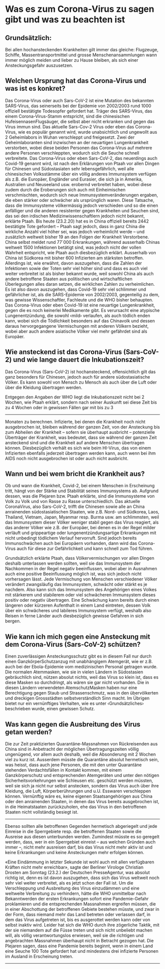 # Was es zum Corona-Virus zu sagen gibt und was zu beachten ist

## Grundsätzlich:
Bei allen hochansteckenden Krankheiten gilt immer das gleiche:
Flugzeuge, Schiffe, Massentransportmittel und grosse Menschenansammlungen wann immer
möglich meiden und lieber zu Hause bleiben, als sich einer Ansteckungsgefahr auszusetzen.

## Welchen Ursprung hat das Corona-Virus und was ist es konkret?
Das Corona-Virus oder auch Sars-CoV-2 ist eine Mutation des bekannten SARS-Virus, das seinerseits
bei der Epidemie von 2002/2003 rund 1000 offiziell bestätigte Todesopfer gefordert hat. Träger des
SARS-Virus, das einem Corona-Virus-Stamm entspricht, sind die chinesischen HufeisennasenFlugsäuger, die selbst aber nicht erkranken und gegen das Virus immun sind.
Das aktuelle Sars-Cov-2 Virus oder eben das Corona-Virus, wie es populär genannt wird, wurde
unabsichtlich und ungewollt aus 2 Geheimlabors in Wuhan verschleppt und freigesetzt. Zwei der
Geheimlaboranten sind inzwischen an der neuartigen Lungenkrankheit verstorben, wobei diese
beiden Personen das Corona-Virus auf mehrere andere Personen verschleppten, wodurch sich die
Seuche schnell verbreitete.
Das Corona-Virus oder eben Sars-CoV-2, das neuerdings auch Covid-19 genannt wird, ist nach den
Erklärungen von Ptaah vor allen Dingen für Chinesen und Südostasiaten sehr lebensgefährlich, weil
alle chinesischen Volksstämme über ein völlig anderes Immunsystem verfügen als z.B. die Europäer,
Engländer und Eurasier, die sich ja in Amerika, Australien und Neuseeland usw. erobernd verbreitet
haben, wobei diese zudem durch die Eroberungen sich auch mit Einheimischen verschmischten,
wodurch sich neue Immunsystemveränderungen ergaben, die eben stärker oder schwächer als
ursprünglich waren. Diese Tatsache, dass die Immunsysteme völkermässig jedoch verschieden und so
die einen anfälliger und die anderen resistenter gegen Krankheiten und Seuchen sind, das sei den
irdischen Medizinwissenschaftlern jedoch nicht bekannt, erklärte Ptaah.
Bis heute (23.2.20) hat es in China offiziell bereits 2442 bestätigte Tote gefordert – Ptaah sagt jedoch,
dass in ganz China die wirkliche Anzahl viel höher sei, was jedoch verheimlicht werde – und zusätzlich
weltweit bisher 19 an den Folgen der Krankheit Verstorbene. China selbst meldet rund 77`000
Erkrankungen, während ausserhalb Chinas weltweit 1500 Infektionen betätigt sind, was jedoch nicht
der vollen Wahrheit entspricht, wie Ptaah auch diesbezüglich erklärt. Ausserhalb von China ist
Südkorea mit bisher 600 Infizierten am stärksten betroffen. Allerdings ist, wie erwähnt, davon
auszugehen, dass die Zahlen der Infektionen sowie der Toten sehr viel höher sind und dass es auch
viel weiter verbreitet ist als bisher bekannt wurde, weil sowohl China als auch andere betroffene
Staaten aus politischen und wirtschaftlichen Überlegungen alles daran setzen, die wirklichen Zahlen
zu verheimlichen. Es ist also davon auszugehen, dass Covid-19 sehr viel schlimmer und gefährlicher
ist, als die SARS-Epidemie von 2002/2003, gegenteilig zu dem, was gewisse Wissenschaftler,
Fachleute und die WHO bisher behaupten.
Das Corona-Virus oder eben Covid-19 ist eine neuartige Lungenkrankheit, gegen die es noch keinerlei
Medikamente gibt. Es verursacht eine atypische Lungenentzündung, die sowohl ‹mild› verlaufen, als
auch tödlich enden kann, wobei sich die Tödlichkeit besonders auf das Chinavolk und dessen daraus
hervorgegangene Vermischungen mit anderen Völkern bezieht, wobei aber auch andere asiatische
Völker viel mehr gefährdet sind als Europäer.

## Wie ansteckend ist das Corona-Virus (Sars-CoV-2) und wie lange dauert die Inkubationszeit?
Das Corona-Virus (Sars-CoV-2) ist hochansteckend, offensichtlich gilt das ganz besonders für
Chinesen, jedoch auch für andere südostasiatische Völker. Es kann sowohl von Mensch zu Mensch als
auch über die Luft oder über die Kleidung übertragen werden.

Entgegen den Angaben der WHO liegt die Inkubationszeit nicht bei 2 Wochen, wie Ptaah erklärt,
sondern nach seiner Auskunft sei diese Zeit bis zu 4 Wochen oder in gewissen Fällen gar mit bis zu 3


-----

Monaten zu berechnen. Infizierte, bei denen die Krankheit noch nicht ausgebrochen ist, bleiben
während der ganzen Zeit, von der Ansteckung bis zum Abheilen der Krankheit – sofern sie überhaupt
ausbricht – potenzielle Überträger der Krankheit, was bedeutet, dass sie während der ganzen Zeit
ansteckend sind und die Krankheit auf andere Menschen übertragen können. Diesbezüglich verhält
es sich wie beim HI-Virus, das von einem Infizierten ebenfalls jederzeit übertragen werden kann,
auch wenn bei ihm AIDS noch nicht ausgebrochen ist oder auch nicht ausbricht.

## Wann und bei wem bricht die Krankheit aus?
Ob und wann die Krankheit, Covid-2, bei einem Menschen in Erscheinung tritt, hängt von der Stärke
und Stabilität seines Immunsystems ab. Aufgrund dessen, was die Plejaren bzw. Ptaah erklärte, sind
die Immunsysteme von Volk zu Volk und von Rasse zu Rasse unterschiedlich. Das aktuelle CoronaVirus, also Sars-CoV-2, trifft die Chinesen sowie alle an China anrainenden südostasiatischen Staaten,
wie z.B. Nord- und Südkorea, Laos, Thailand, Vietnam, Japan, Myanmar resp. Burma usw. am
schlimmsten, weil das Immunsystem dieser Völker weniger stabil gegen das Virus reagiert, als das
anderer Völker wie z.B. der Europäer, bei denen es in der Regel milder verläuft und grippeartige oder
lungenentzündungsartige Erkrankungen mit nicht unbedingt tödlichem Verlauf hervorruft. Sind
jedoch bereits Immunschwächen auch bei Europäern vorhanden, dann wird das Corona-Virus auch
für diese zur Gefährlichkeit und kann schnell zum Tod führen.

Grundsätzlich erklärte Ptaah, dass Völkervermischungen vor allen Dingen deshalb unterlassen
werden sollten, weil sie das Immunsystem der Nachkommen in der Regel negativ beeinflussen,
wobei aber in Ausnahmen auch eine positive Beeinflussung möglich ist, was sich jedoch nicht
vorhersagen lässt. Jede Vermischung von Menschen verschiedener Völker verändert zwangsläufig
das Immunsystem, schwächt oder stärkt es je nachdem. Also kann sich das Immunsystem des
Angehörigen eines Volkes mit stärkerem und stabilerem oder viel schwächeren Immunsystem dieses
positiv oder negativ übertragen. Eine Schwächung kann bereits durch einen längeren oder kürzeren
Aufenthalt in einem Land eintreten, dessen Volk über ein schwächeres und labileres Immunsystem
verfügt, weshalb also Reisen in ferne Länder auch diesbezüglich gewisse Gefahren in sich bergen.

## Wie kann ich mich gegen eine Ansteckung mit dem Corona-Virus (Sars-CoV-2) schützen?
Einen zuverlässigen Ansteckungsschutz gibt es in diesem Fall nur durch einen GanzkörperSchutzanzug mit unabhängigem Atemgerät, wie er z.B. auch bei der Ebola-Epidemie vom
medizinischen Personal getragen wurde. Die normalen Atemmasken, wie sie in vielen Ländern in
Südostasien gebräuchlich sind, nützen absolut nichts, weil das Virus so klein ist, dass es diese Masken
so durchdringt, als wären sie gar nicht vorhanden. Die in diesen Ländern verwendeten AtemschutzMasken haben nur eine Berechtigung gegen Staub und Strassenschmutz, was in den übervölkerten
und dreckigen Grossstädten selbstverständlich Sinn macht. Im Übrigen bietet nur ein vernünftiges
Verhalten, wie es unter ‹Grundsätzliches› beschrieben wurde, einen gewissen Schutz.

## Was kann gegen die Ausbreitung des Virus getan werden?
Die zur Zeit praktizierten Quarantäne-Massnahmen von Rückreisenden aus China sind in Anbetracht
der möglichen Übertragungszeiten völlig ungenügend, vor allem auch deshalb, weil die Absonderung
mit 2 Wochen viel zu kurz ist. Ausserdem müsste die Quarantäne absolut hermetisch sein, was heisst,
dass auch jene Personen, die mit den unter Quarantäne stehenden Verdachtsfällen in Kontakt
kommen, mit einem Ganzkörperschutz und entsprechenden Atemgeräten und unter den nötigen
Sicherheitsvorkehrungen wie Schleusen etc. geschützt werden müssten, weil sie sich ja nicht nur
selbst anstecken, sondern das Virus auch über ihre Kleidung, die Luft, Körperberührungen und u.U.
Esswaren verschleppen können.
Vernünftig wäre es, keine eigenen Staatsangehörigen aus China oder den anrainenden Staaten, in
denen das Virus bereits ausgebrochen ist, in die Heimatstaaten zurückzuholen, ehe das Virus in den
betroffenen Staaten nicht vollständig besiegt ist.


-----

Ebenso sollten alle betroffenen Gegenden hermetisch abgeriegelt und jede Einreise in die
Sperrgebiete resp. die betroffenen Staaten sowie die Ausreise aus diesen unterbunden werden.
Zumindest müsste es so geregelt werden, dass, wer in ein Sperrgebiet einreist – aus welchen
Gründen auch immer –, nicht mehr ausreisen darf, bis das Virus nicht mehr aktiv ist und keine
Erkrankungen und keine Ansteckungen mehr erfolgen können.

«Eine Eindämmung in letzter Sekunde ist wohl auch mit allen verfügbaren Kräften nicht mehr
erreichbar», sagte der Berliner Virologe Christian Drosten am Sonntag (23.2.) der Deutschen PresseAgentur, was absolut richtig ist, denn es ist davon auszugehen, dass sich das Virus weltweit noch sehr
viel weiter verbreitet, als es jetzt schon der Fall ist.
Um die Verschleppung und Ausbreitung des Virus einzudämmen und eine weltweite Verbreitung zu
verhindern, hätte die WHO unmittelbar nach Bekanntwerden der ersten Erkrankungen sofort eine
Pandemie-Gefahr proklamieren und die entsprechenden Massnahmen ergreifen müssen, die in einer
Abschottung der betroffenen Gebiete bestehen müsste, und zwar in der Form, dass niemand mehr
das Land betreten oder verlassen darf, in dem das Virus aufgetreten ist, bis es ausgerottet werden
kann oder von selbst inaktiv wird. Leider hat sich die WHO durch ihre zögerliche Taktik, mit der sie
niemandem auf die Füsse treten und sich nicht unbeliebt machen will, als völlig verantwortungslos
erwiesen, weil sie die richtigen und angebrachten Massnahmen überhaupt nicht in Betracht gezogen
hat. Die Plejaren sagen, dass eine Pandemie bereits beginnt, wenn in einem Land eine Seuche 100
Tote gefordert hat und mindestens drei infizierte Personen im Ausland in Erscheinung treten.


-----

